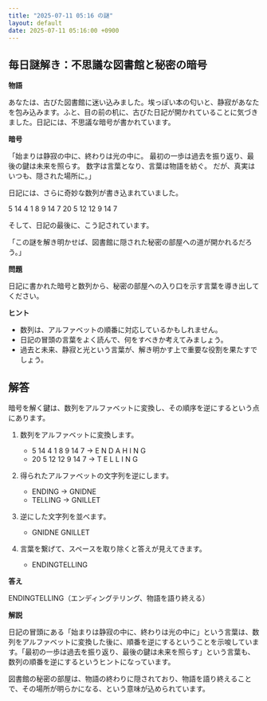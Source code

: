 ```yaml
---
title: "2025-07-11 05:16 の謎"
layout: default
date: 2025-07-11 05:16:00 +0900
---
```

## 毎日謎解き：不思議な図書館と秘密の暗号

**物語**

あなたは、古びた図書館に迷い込みました。埃っぽい本の匂いと、静寂があなたを包み込みます。ふと、目の前の机に、古びた日記が開かれていることに気づきました。日記には、不思議な暗号が書かれています。

**暗号**

「始まりは静寂の中に、終わりは光の中に。
最初の一歩は過去を振り返り、最後の鍵は未来を照らす。
数字は言葉となり、言葉は物語を紡ぐ。
だが、真実はいつも、隠された場所に。」

日記には、さらに奇妙な数列が書き込まれていました。

5 14 4 1 8 9 14 7
20 5 12 12 9 14 7

そして、日記の最後に、こう記されています。

「この謎を解き明かせば、図書館に隠された秘密の部屋への道が開かれるだろう。」

**問題**

日記に書かれた暗号と数列から、秘密の部屋への入り口を示す言葉を導き出してください。

**ヒント**

*   数列は、アルファベットの順番に対応しているかもしれません。
*   日記の冒頭の言葉をよく読んで、何をすべきか考えてみましょう。
*   過去と未来、静寂と光という言葉が、解き明かす上で重要な役割を果たすでしょう。

## 解答

暗号を解く鍵は、数列をアルファベットに変換し、その順序を逆にするという点にあります。

1.  数列をアルファベットに変換します。

    *   5 14 4 1 8 9 14 7 → E N D A H I N G
    *   20 5 12 12 9 14 7 → T E L L I N G

2.  得られたアルファベットの文字列を逆にします。

    *   ENDING → GNIDNE
    *   TELLING → GNILLET

3.  逆にした文字列を並べます。

    *   GNIDNE GNILLET

4.  言葉を繋げて、スペースを取り除くと答えが見えてきます。

    *   ENDINGTELLING

**答え**

ENDINGTELLING（エンディングテリング、物語を語り終える）

**解説**

日記の冒頭にある「始まりは静寂の中に、終わりは光の中に」という言葉は、数列をアルファベットに変換した後に、順番を逆にするということを示唆しています。「最初の一歩は過去を振り返り、最後の鍵は未来を照らす」という言葉も、数列の順番を逆にするというヒントになっています。

図書館の秘密の部屋は、物語の終わりに隠されており、物語を語り終えることで、その場所が明らかになる、という意味が込められています。
